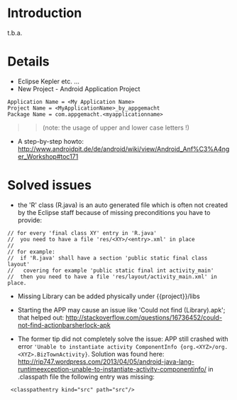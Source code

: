# Introduction #

t.b.a.

# Details #

  * Eclipse Kepler etc. ...
  * New Project - Android Application Project
```
Application Name = <My Application Name>
Project Name = <MyApplicationName>_by_appgemacht
Package Name = com.appgemacht.<myapplicationname>
```
> > (note: the usage of upper and lower case letters !)

  * A step-by-step howto: http://www.androidpit.de/de/android/wiki/view/Android_Anf%C3%A4nger_Workshop#toc171

# Solved issues #

  * the 'R' class (R.java) is an auto generated file which is often not created by the Eclipse staff because of missing preconditions you have to provide:
```
// for every 'final class XY' entry in 'R.java'
//  you need to have a file 'res/<XY>/<entry>.xml' in place
//
// for example:
//  if 'R.java' shall have a section 'public static final class layout'
//   covering for example 'public static final int activity_main'
//  then you need to have a file 'res/layout/activity_main.xml' in place.
```
  * Missing Library can be added physically under {{project}}/libs

  * Starting the APP may cause  an issue like 'Could not find (Library).apk'; that helped out: http://stackoverflow.com/questions/16736452/could-not-find-actionbarsherlock-apk

  * The former tip did not completely solve the issue: APP still crashed with error `'Unable to instantiate activity ComponentInfo {org.<XYZ>/org.<XYZ>.BizTownActivity}`. Solution was found here: http://rip747.wordpress.com/2013/04/05/android-java-lang-runtimeexception-unable-to-instantiate-activity-componentinfo/ in .classpath file the following entry was missing:
```
 <classpathentry kind="src" path="src"/>
```
